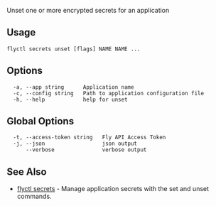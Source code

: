 Unset one or more encrypted secrets for an application

## Usage
~~~
flyctl secrets unset [flags] NAME NAME ...
~~~

## Options

~~~
  -a, --app string      Application name
  -c, --config string   Path to application configuration file
  -h, --help            help for unset
~~~

## Global Options

~~~
  -t, --access-token string   Fly API Access Token
  -j, --json                  json output
      --verbose               verbose output
~~~

## See Also

* [flyctl secrets](/docs/flyctl/secrets/)	 - Manage application secrets with the set and unset commands.

